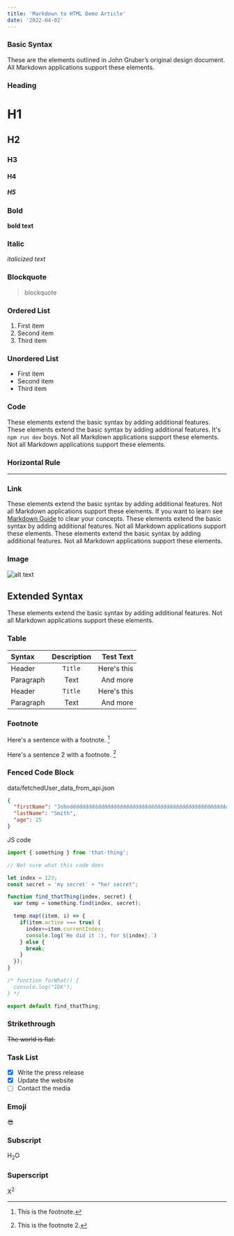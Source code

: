 ```yaml
---
title: 'Markdown to HTML Demo Article'
date: '2022-04-02'
---
```


### Basic Syntax

These are the elements outlined in John Gruber’s original design document. All Markdown applications support these elements.

### Heading

# H1

## H2
### H3
#### H4
##### H5

### Bold

**bold text**

### Italic

*italicized text*

### Blockquote

> blockquote

### Ordered List

1. First item
2. Second item
3. Third item

### Unordered List

- First item
- Second item
- Third item

### Code

These elements extend the basic syntax by adding additional features. These elements extend the basic syntax by adding additional features. It's `npm run dev` boys. Not all Markdown applications support these elements. Not all Markdown applications support these elements.

### Horizontal Rule

---

### Link

These elements extend the basic syntax by adding additional features. Not all Markdown applications support these elements. If you want to learn see [Markdown Guide](https://www.markdownguide.org) to clear your concepts. These elements extend the basic syntax by adding additional features. Not all Markdown applications support these elements. These elements extend the basic syntax by adding additional features. Not all Markdown applications support these elements.

### Image

![alt text](https://www.markdownguide.org/assets/images/tux.png)

## Extended Syntax

These elements extend the basic syntax by adding additional features. Not all Markdown applications support these elements.

### Table

| Syntax      | Description | Test Text     |
| :---        |    :----:   |          ---: |
| Header      | `Title`       | Here's this   |
| Paragraph   | Text        | And more      |
| Header      | `Title`       | Here's this   |
| Paragraph   | Text        | And more      |

### Footnote

Here's a sentence with a footnote.  [^1]

[^1]: This is the footnote.

Here's a sentence 2 with a footnote. [^2]

[^2]: This is the footnote 2.

### Fenced Code Block

<filename>data/fetchedUser_data_from_api.json</filename>

```json
{
  "firstName": "Johnddddddddddddddddddddddddddddddddddddddddddddddddddddddddddddddddddddddddddddddddddddddddddddddddddddd",
  "lastName": "Smith",
  "age": 25
}
```

JS code

```js
import { something } from 'that-thing';

// Not sure what this code does

let index = 123;
const secret = 'my secret' + "her secret";

function find_thatThing(index, secret) {
  var temp = something.find(index, secret);

  temp.map((item, i) => {
    if(item.active === true) {
      index+=item.currentIndex;
      console.log(`He did it :), for ${index}.`)
    } else {
      break;
    }
  });
}

/* function forWhat() {
  console.log("IDK");
} */

export default find_thatThing;

```


### Strikethrough

~~The world is flat.~~

### Task List

- [x] Write the press release
- [x] Update the website
- [ ] Contact the media

### Emoji

😎️

### Subscript

H<sub>2</sub>O

### Superscript

X<sup>2</sup>